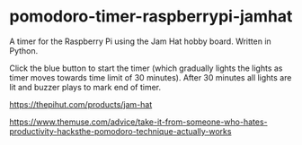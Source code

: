 # pomodoro-timer-raspberrypi-jamhat
A timer for the Raspberry Pi using the Jam Hat hobby board. Written in Python. 

Click the blue button to start the timer (which gradually lights the lights as timer moves towards time limit of 30 minutes). After 30 minutes all lights are lit and buzzer plays to mark end of timer.

https://thepihut.com/products/jam-hat

https://www.themuse.com/advice/take-it-from-someone-who-hates-productivity-hacksthe-pomodoro-technique-actually-works
